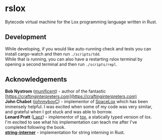 # rslox

Bytecode virtual machine for the Lox programming language written in Rust.

## Development
While developing, if you would like auto-running check and tests you can install cargo-watch and then run `./scripts/tdd`.  
While that is running, you can also have a restarting rslox terminal by opening a second terminal and then run `./scripts/repl`.  

## Acknowledgements

**Bob Nystrom** ([munificent](https://github.com/munificent@munificentbob)) - author of the fantastic [https://craftinginterpreters.com](https://craftinginterpreters.com)  
**John Chabot** ([johnnyboyC](https://github.com/jonnyboyC)) - implementor of [SpaceLox](https://github.com/jonnyboyC/spacelox) which has been immensely helpful. I was excited when some of my code was very similar, and grateful when I got stuck and was able to borrow.  
**Lenard Pratt** ([Lapz](https://github.com/Lapz)) - implementor of [tox](https://github.com/Lapz/tox), a statically typed version of lox. I'm excited to see what his implementation can teach me after I've completed following the book.  
[**string-interner**](https://github.com/Robbepop/string-interner) - implementation for string interning in Rust.  
